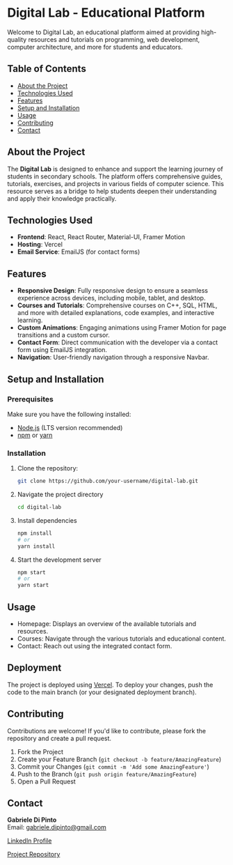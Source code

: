 # Digital Lab - Educational Platform

Welcome to Digital Lab, an educational platform aimed at providing high-quality resources and tutorials on programming, web development, computer architecture, and more for students and educators.

## Table of Contents

- [About the Project](#about-the-project)
- [Technologies Used](#technologies-used)
- [Features](#features)
- [Setup and Installation](#setup-and-installation)
- [Usage](#usage)
- [Contributing](#contributing)
- [Contact](#contact)

## About the Project

The **Digital Lab** is designed to enhance and support the learning journey of students in secondary schools. The platform offers comprehensive guides, tutorials, exercises, and projects in various fields of computer science. This resource serves as a bridge to help students deepen their understanding and apply their knowledge practically.

## Technologies Used

- **Frontend**: React, React Router, Material-UI, Framer Motion
- **Hosting**: Vercel
- **Email Service**: EmailJS (for contact forms)

## Features

- **Responsive Design**: Fully responsive design to ensure a seamless experience across devices, including mobile, tablet, and desktop.
- **Courses and Tutorials**: Comprehensive courses on C++, SQL, HTML, and more with detailed explanations, code examples, and interactive learning.
- **Custom Animations**: Engaging animations using Framer Motion for page transitions and a custom cursor.
- **Contact Form**: Direct communication with the developer via a contact form using EmailJS integration.
- **Navigation**: User-friendly navigation through a responsive Navbar.

## Setup and Installation

### Prerequisites

Make sure you have the following installed:

- [Node.js](https://nodejs.org/) (LTS version recommended)
- [npm](https://www.npmjs.com/) or [yarn](https://yarnpkg.com/)

### Installation

1. Clone the repository:
   ```bash
   git clone https://github.com/your-username/digital-lab.git

2. Navigate the project directory
    ```bash
    cd digital-lab

3. Install dependencies
    ```bash
    npm install
    # or
    yarn install

4. Start the development server
    ```bash
    npm start
    # or
    yarn start

## Usage
- Homepage: Displays an overview of the available tutorials and resources.
- Courses: Navigate through the various tutorials and educational content.
- Contact: Reach out using the integrated contact form.

## Deployment

The project is deployed using [Vercel](https://vercel.com/). To deploy your changes, push the code to the main branch (or your designated deployment branch).

## Contributing

Contributions are welcome! If you'd like to contribute, please fork the repository and create a pull request.

1. Fork the Project
2. Create your Feature Branch (`git checkout -b feature/AmazingFeature`)
3. Commit your Changes (`git commit -m 'Add some AmazingFeature'`)
4. Push to the Branch (`git push origin feature/AmazingFeature`)
5. Open a Pull Request

## Contact

**Gabriele Di Pinto**  
Email: [gabriele.dipinto@gmail.com](mailto:gabriele.dipinto@gmail.com)

[LinkedIn Profile](https://www.linkedin.com/in/gabrieledipinto/)

[Project Repository](https://github.com/synth-04/digital-lab)

